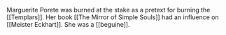 Marguerite Porete was burned at the stake as a pretext for burning the [[Templars]]. Her book [[The Mirror of Simple Souls]] had an influence on [[Meister Eckhart]]. She was a [[beguine]].
